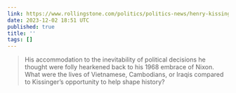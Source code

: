 ```yaml
---
link: https://www.rollingstone.com/politics/politics-news/henry-kissinger-war-criminal-dead-1234804748/
date: 2023-12-02 18:51 UTC
published: true
title: ''
tags: []
---
```


> His accommodation to the inevitability of political decisions he thought were folly hearkened back to his 1968 embrace of Nixon. What were the lives of Vietnamese, Cambodians, or Iraqis compared to Kissinger’s opportunity to help shape history?
